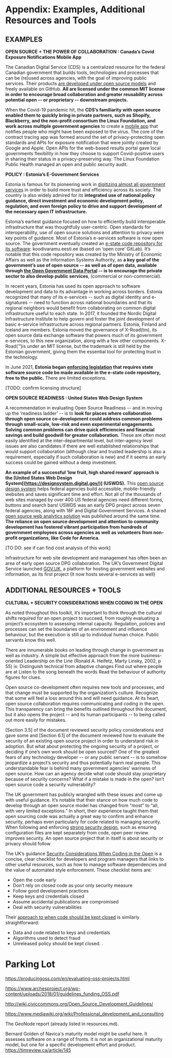 # Appendix: Examples, Additional Resources and Tools

## EXAMPLES

**OPEN SOURCE + THE POWER OF COLLABORATION : Canada’s Covid Exposure Notifications Mobile App**

The Canadian Digital Service (CDS) is a centralized resource for the federal Canadian government that builds tools, technologies and processes that can be (re)used across agencies, with the goal of improving public services. Their products [are developed under open source models](https://digital.canada.ca/2020/02/24/why-open-source-matters) and freely available on GitHub. **All are licensed under the common MIT license in order to encourage broad collaboration and greater reusability across potential open -- or proprietary -- downstream projects.**

When the Covid-19 pandemic hit, the **CDS’s familiarity with open source enabled them to quickly bring in private partners, such as Shopify, Blackberry, and the non-profit consortium the Linux Foundation, and work across multiple government agencies** to create a [mobile app](https://www.canada.ca/en/public-health/services/diseases/coronavirus-disease-covid-19/covid-alert.html#a10) that notifies people who might have been exposed to the virus. The core of the contract tracing app was formed around the set of privacy-protecting open standards and APIs for exposure notification that were jointly created by Google and Apple. Open APIs for the web-based results portal gave local governments flexibility in how they choose to support Covid-positive users in sharing their status in a privacy-preserving way. The Linux Foundation Public Health managed an open and public security audit.


**POLICY : Estonia’s E-Government Services**

Estonia is famous for its pioneering work in [digitizing almost all government services](https://e-estonia.com/) in order to build more trust and efficiency across its society. The country is also widely admired for its **integrated use of national policy guidance, direct investment and economic development policy, regulation, and even foreign policy to drive and support development of the necessary open IT infrastructure.**

Estonia’s earliest guidance focused on how to efficiently build interoperable infrastructure that was thoughtfully user-centric. Open standards for interoperability, use of open source solutions and attention to privacy were key points of guidance. Most of Estonia’s e-services software is now open source. The government eventually created an [e-state code repository for its software](https://koodivaramu.eesti.ee/users/sign_in): koodivaramu.eesti.ee (based on ‘open core’ GitLab). It’s notable that this code repository was created by the Ministry of Economic Affairs as well as the Information Systems Authority, as **a key goal of the government’s use of open source -- as well as of open data, available through [the Open Government Data Portal](https://avaandmed.eesti.ee/) -- is to encourage the private sector to also develop public services**, (commercial or non-commercial).

In recent years, Estonia has used its open approach to software development and data to its advantage in working across borders. Estonia recognized that many of its e-services -- such as digital identity and e-signatures -- need to function across national boundaries and that its regional neighbors would benefit from collaborating on common digital infrastructure useful to each state. In 2017, it founded the Nordic Digital Infrastructure Institute to help govern and foster the joint development of basic e-service infrastructure across regional partners. Estonia, Finland and Iceland are members. Estonia moved the governance of X-Road(tm), its open source data exchange software that powers much of its government e-services, to this new organization, along with a few other components. X-Road(™)is under an MIT license, but the trademark is still held by the Estonian government, giving them the essential tool for protecting trust in the technology.

In June 2021, **Estonia began [enforcing legislation](https://www.riigiteataja.ee/akt/122052021002) that requires state software source code be made available in the e-state code repository, free to the public.** There are limited exceptions.

[TODO: confirm licensing structure]


**OPEN SOURCE READINESS : United States Web Design System**

A recommendation in evaluating Open Source Readiness -- and in moving up the ‘readiness ladder’ -- is to **look for places where collaboration through open source co-development could address common problems through small-scale, low-risk and even experimental engagements. Solving common problems can drive quick efficiencies and financial savings and build goodwill for greater collaboration.** These are often most easily identified at the inter-departmental level, but inter-agency level issues are also candidates if there are well established relationships that would support collaboration (although clear and trusted leadership is also a requirement, especially if such collaboration is new) and if it seems an early success could be gained without a deep investment.

**An example of a successful ‘low fruit, high shared reward’ approach is the [United States Web Design System[(https://designsystem.digital.gov/)] (USWDS).** This [open source design system](https://github.com/uswds) helps federal agencies build accessible, mobile-friendly websites and saves significant time and effort. Not all of the thousands of web sites managed by over 400 US federal agencies need different forms, buttons and search bars! USWDS was an early DPG project across seven federal agencies, along with 18F and Digital Government Services. A shared [open source web analytics solution](https://analytics.usa.gov/) was published around the same time. **The reliance on open source development and attention to community development has fostered vibrant participation from hundreds of government employees across agencies as well as volunteers from non-profit organizations, like Code for America.**

[TO DO: see if can find cost analysis of this work]

Infrastructure for web site development and management has often been an area of early open source DPG collaboration. The UK’s Government Digital Service launched [GOV.UK](https://github.com/alphagov), a platform for hosting government websites and information, as its first project (It now hosts several e-services as well)

## ADDITIONAL RESOURCES + TOOLS


**CULTURAL + SECURITY CONSIDERATIONS WHEN CODING IN THE OPEN**

As noted throughout this toolkit, it’s important to think through the cultural shifts required for an open project to succeed, from roughly evaluating a project’s ecosystem to assessing internal capacity. Regulation, policies and processes can set the boundaries of an environment and influence behaviour, but the execution is still up to individual human choice. Public servants know this well.

There are innumerable books on leading through change in government as well as industry. A simple but effective approach from the more business-oriented Leadership on the Line (Ronald A. Heifetz, Marty Linsky, 2002, p 55) is:
Distinguish technical from adaptive changes
Find out where people are at
Listen to the song beneath the words
Read the behaviour of authority figures for clues.

Open source co-development often requires new tools and processes, and that change must be supported by the organization’s culture. Recognize that some will feel a loss around this and will need guidance. At its heart, open source collaboration requires communicating and coding in the open. This transparency can bring the benefits outlined throughout this document, but it also opens the project -- and its human participants -- to being called out more easily for mistakes.

[Section 3.5] of the document reviewed security policy considerations and gave some  and [Section 6.1] of the document reviewed how to evaluate the security of an existing open source project in order to understand risk in adoption. But what about protecting the ongoing security of a project, or deciding if one’s own work should be open sourced? One of the greatest fears of any technology developer -- or any public servant -- is to somehow jeopardize a project’s security and thus potentially harm real people. This understandable fear is behind many government agencies' wariness of open source. How can an agency decide what code should stay proprietary because of security concerns? What if a mistake is made in the open? Isn’t open source code a security vulnerability?

The UK government has publicly wrangled with these issues and come up with useful guidance. It’s notable that their stance on how much code to develop through an open source model has changed from “most” to “all, with very limited exceptions.” In short, their experience taught them that open sourcing code was actually a great way to confirm and enhance security, perhaps even particularly for code related to managing security. When following and enforcing [strong security design](https://www.ncsc.gov.uk/collection/cyber-security-design-principles), such as ensuring configuration files are kept separately from code, open peer review improves security. An open source project that in itself is about security or privacy should follow

The UK’s guidance [Security Considerations When Coding in the Open](https://www.gov.uk/government/publications/open-source-guidance/security-considerations-when-coding-in-the-open) is a concise, clear checklist for developers and program managers that links to other useful resources, such as how to manage software dependencies and the value of automated style enforcement. These checklist items are:
* Open the code early
* Don’t rely on closed code as your only security measure
* Follow good development practices
* Keep keys and credentials closed
* Assume accidental publications are compromised
* Deal with security vulnerabilities

Their [approach to when code should be kept closed](https://www.gov.uk/government/publications/open-source-guidance/when-code-should-be-open-or-closed) is similarly straightforward:
* Data and code related to keys and credentials
* Algorithms used to detect fraud
* Unreleased policy should be kept closed.
.

# Parking Lot

https://producingoss.com/en/evaluating-oss-projects.html

https://www.archesproject.org/wp-content/uploads/2018/01/guidelines_funding_OSS.pdf

http://wiki.civiccommons.org/Open_Source_Development_Guidelines/

https://www.mediawiki.org/wiki/Professional_development_and_consulting

The GeoNode report (already listed in resources.md).

Bernard Golden of Navica's maturity model might be useful here.  It
assesses software on a range of fronts.  It is not an organizational
maturity model, but one for a specific development effort and product.
https://timreview.ca/article/145
